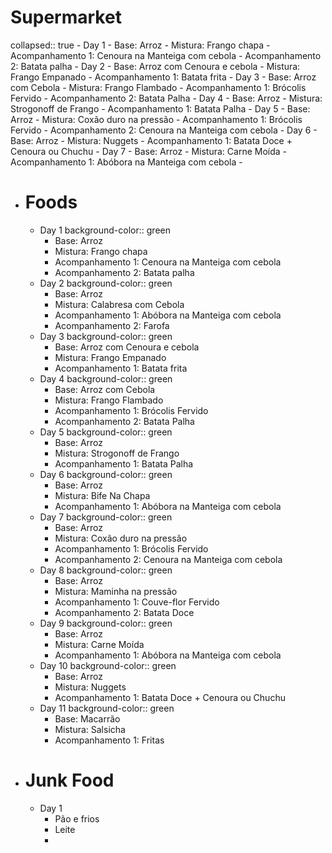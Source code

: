# Supermarket
collapsed:: true
	- Day 1
		- Base: Arroz
		- Mistura: Frango chapa
		- Acompanhamento 1: Cenoura na Manteiga com cebola
		- Acompanhamento 2: Batata palha
	- Day 2
		- Base: Arroz com Cenoura e cebola
		- Mistura: Frango Empanado
		- Acompanhamento 1: Batata frita
	- Day 3
		- Base: Arroz com Cebola
		- Mistura: Frango Flambado
		- Acompanhamento 1: Brócolis Fervido
		- Acompanhamento 2: Batata Palha
	- Day 4
		- Base: Arroz
		- Mistura: Strogonoff de Frango
		- Acompanhamento 1: Batata Palha
	- Day 5
		- Base: Arroz
		- Mistura: Coxão duro na pressão
		- Acompanhamento 1: Brócolis Fervido
		- Acompanhamento 2: Cenoura na Manteiga com cebola
	- Day 6
		- Base: Arroz
		- Mistura: Nuggets
		- Acompanhamento 1: Batata Doce + Cenoura ou Chuchu
	- Day 7
		- Base: Arroz
		- Mistura: Carne Moída
		- Acompanhamento 1: Abóbora na Manteiga com cebola
	-
- # Foods
	- Day 1
	  background-color:: green
		- Base: Arroz
		- Mistura: Frango chapa
		- Acompanhamento 1: Cenoura na Manteiga com cebola
		- Acompanhamento 2: Batata palha
	- Day 2
	  background-color:: green
		- Base: Arroz
		- Mistura: Calabresa com Cebola
		- Acompanhamento 1: Abóbora na Manteiga com cebola
		- Acompanhamento 2: Farofa
	- Day 3
	  background-color:: green
		- Base: Arroz com Cenoura e cebola
		- Mistura: Frango Empanado
		- Acompanhamento 1: Batata frita
	- Day 4
	  background-color:: green
		- Base: Arroz com Cebola
		- Mistura: Frango Flambado
		- Acompanhamento 1: Brócolis Fervido
		- Acompanhamento 2: Batata Palha
	- Day 5
	  background-color:: green
		- Base: Arroz
		- Mistura: Strogonoff de Frango
		- Acompanhamento 1: Batata Palha
	- Day 6
	  background-color:: green
		- Base: Arroz
		- Mistura: Bife Na Chapa
		- Acompanhamento 1: Abóbora na Manteiga com cebola
	- Day 7
	  background-color:: green
		- Base: Arroz
		- Mistura: Coxão duro na pressão
		- Acompanhamento 1: Brócolis Fervido
		- Acompanhamento 2: Cenoura na Manteiga com cebola
	- Day 8
	  background-color:: green
		- Base: Arroz
		- Mistura: Maminha na pressão
		- Acompanhamento 1: Couve-flor Fervido
		- Acompanhamento 2: Batata Doce
	- Day 9
	  background-color:: green
		- Base: Arroz
		- Mistura: Carne Moída
		- Acompanhamento 1: Abóbora na Manteiga com cebola
	- Day 10
	  background-color:: green
		- Base: Arroz
		- Mistura: Nuggets
		- Acompanhamento 1: Batata Doce + Cenoura ou Chuchu
	- Day 11
	  background-color:: green
		- Base: Macarrão
		- Mistura: Salsicha
		- Acompanhamento 1: Fritas
- # Junk Food
	- Day 1
		- Pão e frios
		- Leite
		-